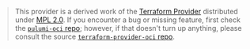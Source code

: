 > This provider is a derived work of the [Terraform Provider](https://github.com/oracle/terraform-provider-oci)
> distributed under [MPL 2.0](https://www.mozilla.org/en-US/MPL/2.0/). If you encounter a bug or missing feature,
> first check the [`pulumi-oci` repo](https://github.com/pulumi/pulumi-oci/issues); however, if that doesn't turn up anything,
> please consult the source [`terraform-provider-oci` repo](https://github.com/oracle/terraform-provider-oci/issues).
